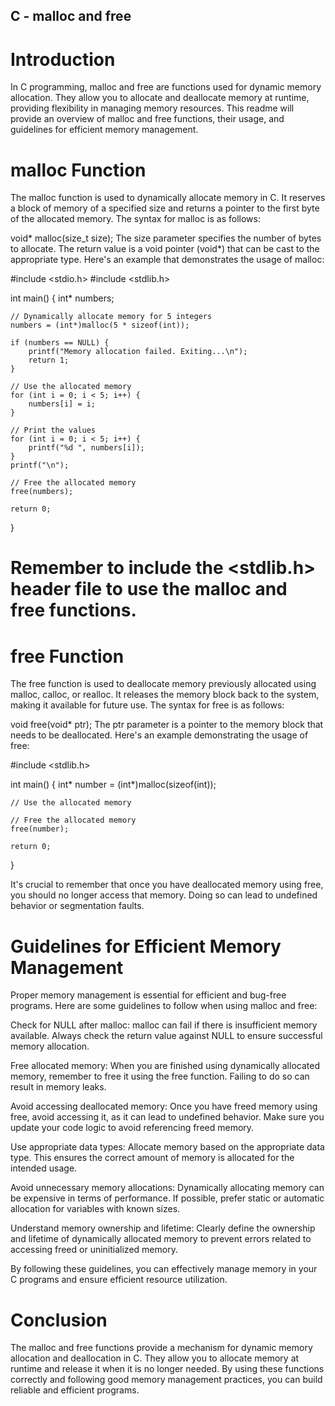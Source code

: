 ## C - malloc and free

# Introduction
In C programming, malloc and free are functions used for dynamic memory allocation. They allow you to allocate and deallocate memory at runtime, providing flexibility in managing memory resources. This readme will provide an overview of malloc and free functions, their usage, and guidelines for efficient memory management.

# malloc Function
The malloc function is used to dynamically allocate memory in C. It reserves a block of memory of a specified size and returns a pointer to the first byte of the allocated memory. The syntax for malloc is as follows:



void* malloc(size_t size);
The size parameter specifies the number of bytes to allocate.
The return value is a void pointer (void*) that can be cast to the appropriate type.
Here's an example that demonstrates the usage of malloc:


#include <stdio.h>
#include <stdlib.h>

int main() {
    int* numbers;

    // Dynamically allocate memory for 5 integers
    numbers = (int*)malloc(5 * sizeof(int));

    if (numbers == NULL) {
        printf("Memory allocation failed. Exiting...\n");
        return 1;
    }

    // Use the allocated memory
    for (int i = 0; i < 5; i++) {
        numbers[i] = i;
    }

    // Print the values
    for (int i = 0; i < 5; i++) {
        printf("%d ", numbers[i]);
    }
    printf("\n");

    // Free the allocated memory
    free(numbers);

    return 0;
}

# Remember to include the <stdlib.h> header file to use the malloc and free functions.

# free Function
The free function is used to deallocate memory previously allocated using malloc, calloc, or realloc. It releases the memory block back to the system, making it available for future use. The syntax for free is as follows:



void free(void* ptr);
The ptr parameter is a pointer to the memory block that needs to be deallocated.
Here's an example demonstrating the usage of free:

#include <stdlib.h>

int main() {
    int* number = (int*)malloc(sizeof(int));

    // Use the allocated memory

    // Free the allocated memory
    free(number);

    return 0;
}

It's crucial to remember that once you have deallocated memory using free, you should no longer access that memory. Doing so can lead to undefined behavior or segmentation faults.

# Guidelines for Efficient Memory Management
Proper memory management is essential for efficient and bug-free programs. Here are some guidelines to follow when using malloc and free:

Check for NULL after malloc: malloc can fail if there is insufficient memory available. Always check the return value against NULL to ensure successful memory allocation.

Free allocated memory: When you are finished using dynamically allocated memory, remember to free it using the free function. Failing to do so can result in memory leaks.

Avoid accessing deallocated memory: Once you have freed memory using free, avoid accessing it, as it can lead to undefined behavior. Make sure you update your code logic to avoid referencing freed memory.

Use appropriate data types: Allocate memory based on the appropriate data type. This ensures the correct amount of memory is allocated for the intended usage.

Avoid unnecessary memory allocations: Dynamically allocating memory can be expensive in terms of performance. If possible, prefer static or automatic allocation for variables with known sizes.

Understand memory ownership and lifetime: Clearly define the ownership and lifetime of dynamically allocated memory to prevent errors related to accessing freed or uninitialized memory.

By following these guidelines, you can effectively manage memory in your C programs and ensure efficient resource utilization.

# Conclusion
The malloc and free functions provide a mechanism for dynamic memory allocation and deallocation in C. They allow you to allocate memory at runtime and release it when it is no longer needed. By using these functions correctly and following good memory management practices, you can build reliable and efficient programs.
